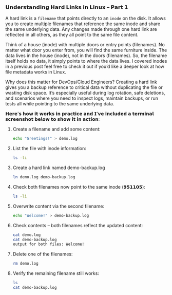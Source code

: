 ### 𝗨𝗻𝗱𝗲𝗿𝘀𝘁𝗮𝗻𝗱𝗶𝗻𝗴 𝗛𝗮𝗿𝗱 𝗟𝗶𝗻𝗸𝘀 𝗶𝗻 𝗟𝗶𝗻𝘂𝘅 – 𝗣𝗮𝗿𝘁 𝟭

A hard link is a `filename` that points directly to an `inode` on the disk. It allows you to create multiple filenames that reference the same inode and share the same underlying data. Any changes made through one hard link are reflected in all others, as they all point to the same file content. 

Think of a house (inode) with multiple doors or entry points (filenames). No matter what door you enter from, you will find the same furniture inside. The data lives in the house (inode), not in the doors (filenames). So, the filename itself holds no data, it simply points to where the data lives. I covered inodes in a previous post feel free to check it out if you’d like a deeper look at how file metadata works in Linux.

Why does this matter for DevOps/Cloud Engineers? Creating a hard link gives you a backup reference to critical data without duplicating the file or wasting disk space. It’s especially useful during log rotation, safe deletions, and scenarios where you need to inspect logs, maintain backups, or run tests all while pointing to the same underlying data.

𝗛𝗲𝗿𝗲'𝘀 𝗵𝗼𝘄 𝗶𝘁 𝘄𝗼𝗿𝗸𝘀 𝗶𝗻 𝗽𝗿𝗮𝗰𝘁𝗶𝗰𝗲 𝗮𝗻𝗱 𝗜'𝘃𝗲 𝗶𝗻𝗰𝗹𝘂𝗱𝗲𝗱 𝗮 𝘁𝗲𝗿𝗺𝗶𝗻𝗮𝗹 𝘀𝗰𝗿𝗲𝗲𝗻𝘀𝗵𝗼𝘁 𝗯𝗲𝗹𝗼𝘄 𝘁𝗼 𝘀𝗵𝗼𝘄 𝗶𝘁 𝗶𝗻 𝗮𝗰𝘁𝗶𝗼𝗻:

1. Create a filename and add some content: 
    ```bash
    echo "Greetings!" > demo.log
    ```

 2. List the file with inode information:
    ```bash
    ls -li
    ```

 3. Create a hard link named demo-backup.log
    ```bash
    ln demo.log demo-backup.log
    ```

 4. Check both filenames now point to the same inode (𝟵𝟱𝟭𝟭𝟬𝟱):
    ```bash
    ls -li
    ```

 5. Overwrite content via the second filename:
    ```bash
    echo "Welcome!" > demo-backup.log
    ```

 6. Check contents – both filenames reflect the updated content:
    ```bash
    cat demo.log
    cat demo-backup.log
    output for both files: Welcome!
    ```

 7. Delete one of the filenames:
    ```bash
    rm demo.log
    ```

 8. Verify the remaining filename still works: 
    ```bash
    ls
    cat demo-backup.log
    ```